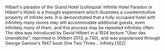 Hilbert's paradox of the Grand Hotel (colloquial: Infinite Hotel Paradox or Hilbert's Hotel) is a thought experiment which illustrates a counterintuitive property of infinite sets. It is demonstrated that a fully occupied hotel with infinitely many rooms may still accommodate additional guests, even infinitely many of them, and this process may be repeated infinitely often. The idea was introduced by David Hilbert in a 1924 lecture "Über das Unendliche", reprinted in (Hilbert 2013, p.730), and was popularized through George Gamow's 1947 book One Two Three... Infinity.[1][2]
